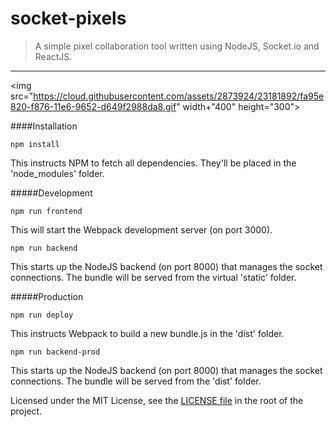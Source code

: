 # socket-pixels
> A simple pixel collaboration tool written using NodeJS, Socket.io and ReactJS.
---
<img src="https://cloud.githubusercontent.com/assets/2873924/23181892/fa95e820-f876-11e6-9652-d649f2988da8.gif" width+"400" height="300">

####Installation
```
npm install
```
This instructs NPM to fetch all dependencies. They'll be placed in the 'node_modules' folder.

#####Development
```
npm run frontend
```
This will start the Webpack development server (on port 3000).

```
npm run backend
```
This starts up the NodeJS backend (on port 8000) that manages the socket connections.
The bundle will be served from the virtual 'static' folder.


#####Production
```
npm run deploy
```
This instructs Webpack to build a new bundle.js in the 'dist' folder.

```
npm run backend-prod
```
This starts up the NodeJS backend (on port 8000) that manages the socket connections.
The bundle will be served from the 'dist' folder.

Licensed under the MIT License, see the [LICENSE file](https://github.com/Buffer-Overflow/socket-pixels/blob/master/LICENSE)
in the root of the project.
